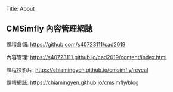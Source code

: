 Title: About

## CMSimfly 內容管理網誌

課程倉儲: <a href="https://github.com/s40723111/cad2019">https://github.com/s40723111/cad2019</a>

內容管理: <a href="https://s40723111.github.io/cad2019/content/index.html">https://s40723111.github.io/cad2019/content/index.html</a>

課程投影片: <a href="https://chiamingyen.github.io/cmsimfly/reveal">https://chiamingyen.github.io/cmsimfly/reveal</a>

課程網誌: <a href="https://chiamingyen.github.io/cmsimfly/blog">https://chiamingyen.github.io/cmsimfly/blog</a>








